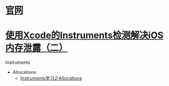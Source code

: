 # [官网](https://developer.apple.com/library/content/documentation/DeveloperTools/Conceptual/InstrumentsUserGuide/)

# [使用Xcode的Instruments检测解决iOS内存泄露（二）](http://www.swifty.cc/610.htm)

Instruments

* Allocations
  * [Instruments学习之Allocations](http://www.cnblogs.com/lxlx1798/p/6933195.html)



